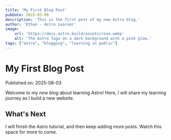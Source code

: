 ```yaml
---
title: 'My First Blog Post'
pubDate: 2025-03-08
description: 'This is the first post of my new Astro blog.'
author: 'Ethan - Astro Learner'
image:
    url: 'https://docs.astro.build/assets/rose.webp'
    alt: 'The Astro logo on a dark background with a pink glow.'
tags: ["astro", "blogging", "learning in public"]
---
```

# My First Blog Post

Published on: 2025-08-03

Welcome to my _new blog_ about learning Astro! Here, I will share my learning journey as I build a new website.

## What's Next

I will finish the Astro tutorial, and then keep adding more posts. Watch this space 
for more to come.